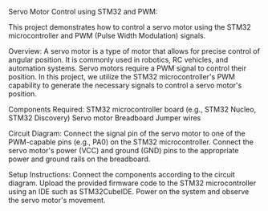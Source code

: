 Servo Motor Control using STM32 and PWM:

This project demonstrates how to control a servo motor using the STM32 microcontroller and PWM (Pulse Width Modulation) signals.

Overview:
A servo motor is a type of motor that allows for precise control of angular position. It is commonly used in robotics, RC vehicles, and automation systems.
Servo motors require a PWM signal to control their position.
In this project, we utilize the STM32 microcontroller's PWM capability to generate the necessary signals to control a servo motor's position.

Components Required:
STM32 microcontroller board (e.g., STM32 Nucleo, STM32 Discovery)
Servo motor
Breadboard
Jumper wires

Circuit Diagram:
Connect the signal pin of the servo motor to one of the PWM-capable pins (e.g., PA0) on the STM32 microcontroller.
Connect the servo motor's power (VCC) and ground (GND) pins to the appropriate power and ground rails on the breadboard.

Setup Instructions:
Connect the components according to the circuit diagram.
Upload the provided firmware code to the STM32 microcontroller using an IDE such as STM32CubeIDE.
Power on the system and observe the servo motor's movement.
